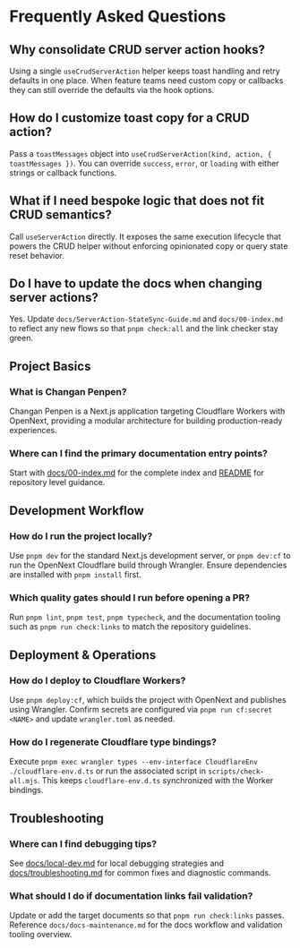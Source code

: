 # Frequently Asked Questions

## Why consolidate CRUD server action hooks?
Using a single `useCrudServerAction` helper keeps toast handling and retry defaults in one place. When feature teams need custom copy or callbacks they can still override the defaults via the hook options.

## How do I customize toast copy for a CRUD action?
Pass a `toastMessages` object into `useCrudServerAction(kind, action, { toastMessages })`. You can override `success`, `error`, or `loading` with either strings or callback functions.

## What if I need bespoke logic that does not fit CRUD semantics?
Call `useServerAction` directly. It exposes the same execution lifecycle that powers the CRUD helper without enforcing opinionated copy or query state reset behavior.

## Do I have to update the docs when changing server actions?
Yes. Update `docs/ServerAction-StateSync-Guide.md` and `docs/00-index.md` to reflect any new flows so that `pnpm check:all` and the link checker stay green.
## Project Basics

### What is Changan Penpen?
Changan Penpen is a Next.js application targeting Cloudflare Workers with OpenNext, providing a modular architecture for building production-ready experiences.

### Where can I find the primary documentation entry points?
Start with [docs/00-index.md](00-index.md) for the complete index and [README](../README.md) for repository level guidance.

## Development Workflow

### How do I run the project locally?
Use `pnpm dev` for the standard Next.js development server, or `pnpm dev:cf` to run the OpenNext Cloudflare build through Wrangler. Ensure dependencies are installed with `pnpm install` first.

### Which quality gates should I run before opening a PR?
Run `pnpm lint`, `pnpm test`, `pnpm typecheck`, and the documentation tooling such as `pnpm run check:links` to match the repository guidelines.

## Deployment & Operations

### How do I deploy to Cloudflare Workers?
Use `pnpm deploy:cf`, which builds the project with OpenNext and publishes using Wrangler. Confirm secrets are configured via `pnpm run cf:secret <NAME>` and update `wrangler.toml` as needed.

### How do I regenerate Cloudflare type bindings?
Execute `pnpm exec wrangler types --env-interface CloudflareEnv ./cloudflare-env.d.ts` or run the associated script in `scripts/check-all.mjs`. This keeps `cloudflare-env.d.ts` synchronized with the Worker bindings.

## Troubleshooting

### Where can I find debugging tips?
See [docs/local-dev.md](local-dev.md) for local debugging strategies and [docs/troubleshooting.md](troubleshooting.md) for common fixes and diagnostic commands.

### What should I do if documentation links fail validation?
Update or add the target documents so that `pnpm run check:links` passes. Reference `docs/docs-maintenance.md` for the docs workflow and validation tooling overview.
